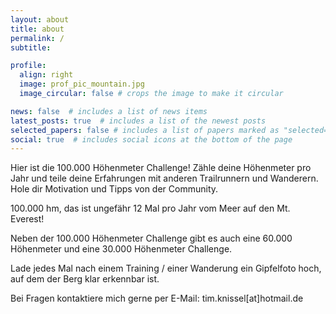 ```yaml
---
layout: about
title: about
permalink: /
subtitle: 

profile:
  align: right
  image: prof_pic_mountain.jpg
  image_circular: false # crops the image to make it circular

news: false  # includes a list of news items
latest_posts: true  # includes a list of the newest posts
selected_papers: false # includes a list of papers marked as "selected={true}"
social: true  # includes social icons at the bottom of the page
---
```


Hier ist die 100.000 Höhenmeter Challenge! Zähle deine Höhenmeter pro Jahr und teile deine Erfahrungen mit anderen Trailrunnern und Wanderern. 
Hole dir Motivation und Tipps von der Community.

100.000 hm, das ist ungefähr 12 Mal pro Jahr vom Meer auf den Mt. Everest!

Neben der 100.000 Höhenmeter Challenge gibt es auch eine 60.000 Höhenmeter und eine 30.000 Höhenmeter Challenge.

Lade jedes Mal nach einem Training / einer Wanderung ein Gipfelfoto hoch, auf dem der Berg klar erkennbar ist.

Bei Fragen kontaktiere mich gerne per E-Mail: tim.knissel[at]hotmail.de